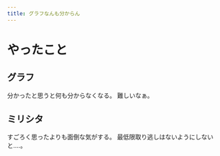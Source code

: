 ```yaml
---
title: グラフなんも分からん
---
```


# やったこと

## グラフ

分かったと思うと何も分からなくなる。
難しいなぁ。

## ミリシタ

すごろく思ったよりも面倒な気がする。
最低限取り逃しはないようにしないと‥‥。
